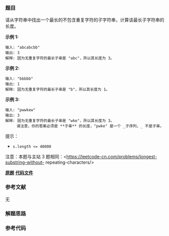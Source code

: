### 题目
请从字符串中找出一个最长的不包含重复字符的子字符串，计算该最长子字符串的长度。



**示例  1:**

    
    
    输入: "abcabcbb"
    输出: 3 
    解释: 因为无重复字符的最长子串是 "abc"，所以其长度为 3。
    

**示例 2:**

    
    
    输入: "bbbbb"
    输出: 1
    解释: 因为无重复字符的最长子串是 "b"，所以其长度为 1。
    

**示例 3:**

    
    
    输入: "pwwkew"
    输出: 3
    解释: 因为无重复字符的最长子串是 "wke"，所以其长度为 3。
         请注意，你的答案必须是 **子串** 的长度，"pwke" 是一个 _子序列，_ 不是子串。
    



提示：

  * `s.length <= 40000`

注意：本题与主站 3 题相同：<https://leetcode-cn.com/problems/longest-substring-without-
repeating-characters/>

 **[原题](https://leetcode-cn.com/problems/zui-chang-bu-han-zhong-fu-zi-fu-de-zi-zi-fu-chuan-lcof/)**    **[代码文件]()**


### 参考文献
无

### 解题思路




### 参考代码

```go


```




